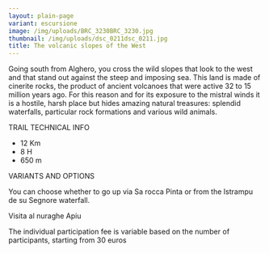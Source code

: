 ```yaml
---
layout: plain-page
variant: escursione
image: /img/uploads/BRC_3230BRC_3230.jpg
thumbnail: /img/uploads/dsc_0211dsc_0211.jpg
title: The volcanic slopes of the West
---
```

Going south from Alghero, you cross the wild slopes that look to the west and that stand out against the steep and imposing sea. This land is made of cinerite rocks, the product of ancient volcanoes that were active 32 to 15 million years ago. For this reason and for its exposure to the mistral winds it is a hostile, harsh place but hides amazing natural treasures: splendid waterfalls, particular rock formations and various wild animals.

TRAIL TECHNICAL INFO

* 12 Km
* 8 H
* 650 m

VARIANTS AND OPTIONS

You can choose whether to go up via Sa rocca Pinta or from the Istrampu de su Segnore waterfall.

Visita al nuraghe Apiu

The individual participation fee is variable based on the number of participants, starting from 30 euros